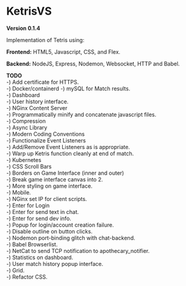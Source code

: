 # KetrisVS
**Version 0.1.4**

Implementation of Tetris using:

**Frontend:**  HTML5, Javascript, CSS, and Flex.

**Backend:** NodeJS, Express, Nodemon, Websocket, HTTP and Babel.


**TODO**  
-) Add certificate for HTTPS.  
-) Docker/containerd
-) mySQL for Match results.  
-) Dashboard  
-) User history interface.  
-) NGinx Content Server  
-) Programmatically minify and concatenate javascript files.  
-) Compression  
-) Async Library  
-) Modern Coding Conventions  
-) Functionalize Event Listeners  
-) Add/Remove Event Listeners as is appropriate.  
-) Warp up Ketris function cleanly at end of match.  
-) Kubernetes  
-) CSS Scroll Bars  
-) Borders on Game Interface (inner and outer)  
-) Break game interface canvas into 2.  
-) More styling on game interface.  
-) Mobile.  
-) NGinx set IP for client scripts.  
-) Enter for Login  
-) Enter for send text in chat.  
-) Enter for send dev info.  
-) Popup for login/account creation failure.  
-) Disable outline on button clicks.  
-) Nodemon port-binding glitch with chat-backend.  
-) Babel Browserlist.  
-) NetCat to send TCP notification to apothecary_notifier.  
-) Statistics on dashboard.  
-) User match history popup interface.  
-) Grid.  
-) Refactor CSS.  
